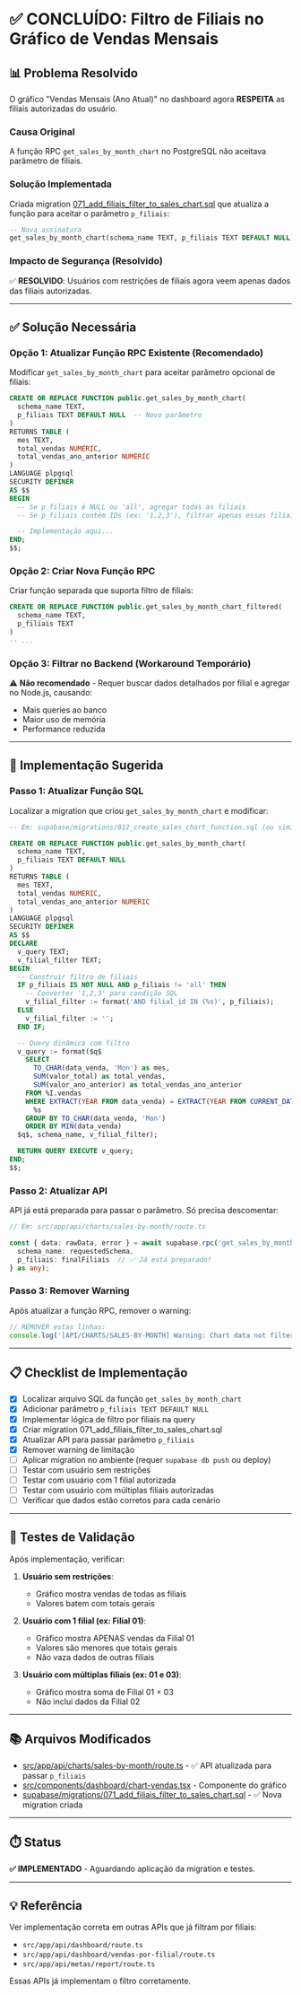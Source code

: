# ✅ CONCLUÍDO: Filtro de Filiais no Gráfico de Vendas Mensais

## 📊 Problema Resolvido

O gráfico "Vendas Mensais (Ano Atual)" no dashboard agora **RESPEITA** as filiais autorizadas do usuário.

### Causa Original

A função RPC `get_sales_by_month_chart` no PostgreSQL não aceitava parâmetro de filiais.

### Solução Implementada

Criada migration [071_add_filiais_filter_to_sales_chart.sql](../supabase/migrations/071_add_filiais_filter_to_sales_chart.sql) que atualiza a função para aceitar o parâmetro `p_filiais`:

```sql
-- Nova assinatura
get_sales_by_month_chart(schema_name TEXT, p_filiais TEXT DEFAULT NULL)
```

### Impacto de Segurança (Resolvido)

✅ **RESOLVIDO**: Usuários com restrições de filiais agora veem apenas dados das filiais autorizadas.

---

## ✅ Solução Necessária

### Opção 1: Atualizar Função RPC Existente (Recomendado)

Modificar `get_sales_by_month_chart` para aceitar parâmetro opcional de filiais:

```sql
CREATE OR REPLACE FUNCTION public.get_sales_by_month_chart(
  schema_name TEXT,
  p_filiais TEXT DEFAULT NULL  -- Novo parâmetro
)
RETURNS TABLE (
  mes TEXT,
  total_vendas NUMERIC,
  total_vendas_ano_anterior NUMERIC
)
LANGUAGE plpgsql
SECURITY DEFINER
AS $$
BEGIN
  -- Se p_filiais é NULL ou 'all', agregar todas as filiais
  -- Se p_filiais contém IDs (ex: '1,2,3'), filtrar apenas essas filiais

  -- Implementação aqui...
END;
$$;
```

### Opção 2: Criar Nova Função RPC

Criar função separada que suporta filtro de filiais:

```sql
CREATE OR REPLACE FUNCTION public.get_sales_by_month_chart_filtered(
  schema_name TEXT,
  p_filiais TEXT
)
-- ...
```

### Opção 3: Filtrar no Backend (Workaround Temporário)

⚠️ **Não recomendado** - Requer buscar dados detalhados por filial e agregar no Node.js, causando:
- Mais queries ao banco
- Maior uso de memória
- Performance reduzida

---

## 🔨 Implementação Sugerida

### Passo 1: Atualizar Função SQL

Localizar a migration que criou `get_sales_by_month_chart` e modificar:

```sql
-- Em: supabase/migrations/012_create_sales_chart_function.sql (ou similar)

CREATE OR REPLACE FUNCTION public.get_sales_by_month_chart(
  schema_name TEXT,
  p_filiais TEXT DEFAULT NULL
)
RETURNS TABLE (
  mes TEXT,
  total_vendas NUMERIC,
  total_vendas_ano_anterior NUMERIC
)
LANGUAGE plpgsql
SECURITY DEFINER
AS $$
DECLARE
  v_query TEXT;
  v_filial_filter TEXT;
BEGIN
  -- Construir filtro de filiais
  IF p_filiais IS NOT NULL AND p_filiais != 'all' THEN
    -- Converter '1,2,3' para condição SQL
    v_filial_filter := format('AND filial_id IN (%s)', p_filiais);
  ELSE
    v_filial_filter := '';
  END IF;

  -- Query dinâmica com filtro
  v_query := format($q$
    SELECT
      TO_CHAR(data_venda, 'Mon') as mes,
      SUM(valor_total) as total_vendas,
      SUM(valor_ano_anterior) as total_vendas_ano_anterior
    FROM %I.vendas
    WHERE EXTRACT(YEAR FROM data_venda) = EXTRACT(YEAR FROM CURRENT_DATE)
      %s
    GROUP BY TO_CHAR(data_venda, 'Mon')
    ORDER BY MIN(data_venda)
  $q$, schema_name, v_filial_filter);

  RETURN QUERY EXECUTE v_query;
END;
$$;
```

### Passo 2: Atualizar API

API já está preparada para passar o parâmetro. Só precisa descomentar:

```typescript
// Em: src/app/api/charts/sales-by-month/route.ts

const { data: rawData, error } = await supabase.rpc('get_sales_by_month_chart', {
  schema_name: requestedSchema,
  p_filiais: finalFiliais  // ✅ Já está preparado!
} as any);
```

### Passo 3: Remover Warning

Após atualizar a função RPC, remover o warning:

```typescript
// REMOVER estas linhas:
console.log('[API/CHARTS/SALES-BY-MONTH] Warning: Chart data not filtered by authorized branches (RPC limitation)')
```

---

## 📋 Checklist de Implementação

- [x] Localizar arquivo SQL da função `get_sales_by_month_chart`
- [x] Adicionar parâmetro `p_filiais TEXT DEFAULT NULL`
- [x] Implementar lógica de filtro por filiais na query
- [x] Criar migration 071_add_filiais_filter_to_sales_chart.sql
- [x] Atualizar API para passar parâmetro `p_filiais`
- [x] Remover warning de limitação
- [ ] Aplicar migration no ambiente (requer `supabase db push` ou deploy)
- [ ] Testar com usuário sem restrições
- [ ] Testar com usuário com 1 filial autorizada
- [ ] Testar com usuário com múltiplas filiais autorizadas
- [ ] Verificar que dados estão corretos para cada cenário

---

## 🧪 Testes de Validação

Após implementação, verificar:

1. **Usuário sem restrições**:
   - Gráfico mostra vendas de todas as filiais
   - Valores batem com totais gerais

2. **Usuário com 1 filial (ex: Filial 01)**:
   - Gráfico mostra APENAS vendas da Filial 01
   - Valores são menores que totais gerais
   - Não vaza dados de outras filiais

3. **Usuário com múltiplas filiais (ex: 01 e 03)**:
   - Gráfico mostra soma de Filial 01 + 03
   - Não inclui dados da Filial 02

---

## 📚 Arquivos Modificados

- [src/app/api/charts/sales-by-month/route.ts](../src/app/api/charts/sales-by-month/route.ts) - ✅ API atualizada para passar `p_filiais`
- [src/components/dashboard/chart-vendas.tsx](../src/components/dashboard/chart-vendas.tsx) - Componente do gráfico
- [supabase/migrations/071_add_filiais_filter_to_sales_chart.sql](../supabase/migrations/071_add_filiais_filter_to_sales_chart.sql) - ✅ Nova migration criada

---

## ⏱️ Status

**✅ IMPLEMENTADO** - Aguardando aplicação da migration e testes.

---

## 💡 Referência

Ver implementação correta em outras APIs que já filtram por filiais:
- `src/app/api/dashboard/route.ts`
- `src/app/api/dashboard/vendas-por-filial/route.ts`
- `src/app/api/metas/report/route.ts`

Essas APIs já implementam o filtro corretamente.
